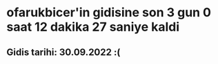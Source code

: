 # ofarukbicer'in gidisine son 3 gun 0 saat 12 dakika 27 saniye kaldi

## Gidis tarihi: 30.09.2022 :(